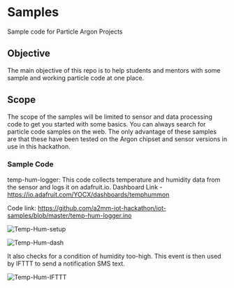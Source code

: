 # Samples
Sample code for Particle Argon Projects

## Objective
The main objective of this repo is to help students and mentors with some sample and working particle code at one place.

## Scope
The scope of the samples will be limited to sensor and data processing code to get you started with some basics.
You can always search for particle code samples on the web. The only advantage of these samples are that these have been tested on the Argon chipset and sensor versions in use in this hackathon.

### Sample Code

temp-hum-logger:
This code collects temperature and humidity data from the sensor and logs it on adafruit.io.
Dashboard Link - https://io.adafruit.com/YOCX/dashboards/temphummon

Code link: https://github.com/a2mm-iot-hackathon/iot-samples/blob/master/temp-hum-logger.ino

![Temp-Hum-setup](https://github.com/a2mm-iot-hackathon/iot-samples/blob/master/Argon-temphum-mon.jpg)

![Temp-Hum-dash](https://github.com/a2mm-iot-hackathon/iot-samples/blob/master/argon-adafruit-io.jpg)

It also checks for a condition of humidity too-high. This event is then used by IFTTT to send a notification SMS text.

![Temp-Hum-IFTTT](https://github.com/a2mm-iot-hackathon/iot-samples/blob/master/IFTTT-Applet.jpg)
